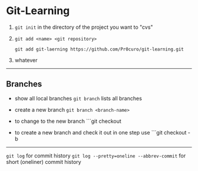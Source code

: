 # Git-Learning

1. ```git init``` in the directory of the project you want to "cvs"
2. ```git add <name> <git repository>```

	```git add git-laerning https://github.com/Pr0curo/git-learning.git```
3. whatever

---
## Branches
- show all local branches ```git branch``` lists all branches
- create a new branch ```git branch <branch-name>```
- to change to the new branch ```git checkout <branch-name>

- to create a new branch and check it out in one step use ```git checkout -b <branch-name>



---
```git log``` for commit history
```git log --pretty=oneline --abbrev-commit``` for short (oneliner) commit history

